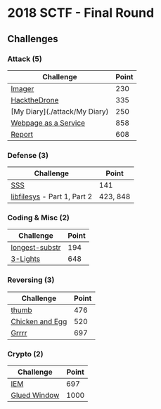 # 2018 SCTF - Final Round

## Challenges

### Attack (5)
| Challenge | Point |
|------|------|
| [Imager](./attack/Imager) | 230 |
| [HacktheDrone](./attack/HacktheDrone) | 335 |
| [My Diary](./attack/My Diary) | 250 |
| [Webpage as a Service](./attack/Webpage_as_a_service) | 858 |
| [Report](./attack/Report) | 608 |



### Defense (3)
| Challenge | Point |
|------|------|
| [SSS](./defense/SSS) | 141 |
| [libfilesys](./defense/libfilesys) - Part 1, Part 2 | 423, 848 |



### Coding & Misc (2)

| Challenge | Point |
|------|------|
| [longest-substr](./coding/longest-substr) | 194 |
| [3-Lights](./coding/3-Lights) | 648 |



### Reversing (3)

| Challenge | Point |
|------|------|
| [thumb](./reversing/thumb) | 476 |
| [Chicken and Egg](./reversing/Chicken_and_Egg) | 520 |
| [Grrrr](./reversing/grrrr) | 697 |



### Crypto (2)

| Challenge | Point |
|------|------|
| [IEM](./crypto/IEM) | 697 |
| [Glued Window](./crypto/GluedWindow) | 1000 |

